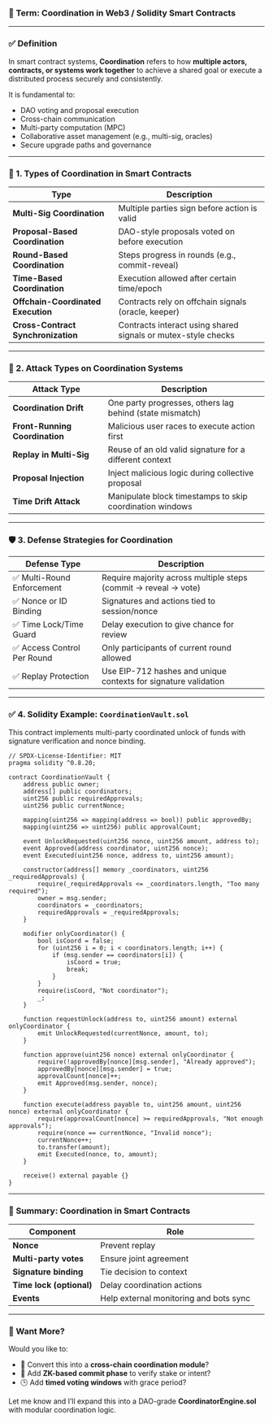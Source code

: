 ### 🔐 Term: **Coordination** in Web3 / Solidity Smart Contracts

---

### ✅ Definition

In smart contract systems, **Coordination** refers to how **multiple actors, contracts, or systems work together** to achieve a shared goal or execute a distributed process securely and consistently.

It is fundamental to:

* DAO voting and proposal execution
* Cross-chain communication
* Multi-party computation (MPC)
* Collaborative asset management (e.g., multi-sig, oracles)
* Secure upgrade paths and governance

---

### 🔣 1. Types of Coordination in Smart Contracts

| Type                               | Description                                                   |
| ---------------------------------- | ------------------------------------------------------------- |
| **Multi-Sig Coordination**         | Multiple parties sign before action is valid                  |
| **Proposal-Based Coordination**    | DAO-style proposals voted on before execution                 |
| **Round-Based Coordination**       | Steps progress in rounds (e.g., commit-reveal)                |
| **Time-Based Coordination**        | Execution allowed after certain time/epoch                    |
| **Offchain-Coordinated Execution** | Contracts rely on offchain signals (oracle, keeper)           |
| **Cross-Contract Synchronization** | Contracts interact using shared signals or mutex-style checks |

---

### 🚨 2. Attack Types on Coordination Systems

| Attack Type                    | Description                                              |
| ------------------------------ | -------------------------------------------------------- |
| **Coordination Drift**         | One party progresses, others lag behind (state mismatch) |
| **Front-Running Coordination** | Malicious user races to execute action first             |
| **Replay in Multi-Sig**        | Reuse of an old valid signature for a different context  |
| **Proposal Injection**         | Inject malicious logic during collective proposal        |
| **Time Drift Attack**          | Manipulate block timestamps to skip coordination windows |

---

### 🛡️ 3. Defense Strategies for Coordination

| Defense Type               | Description                                                     |
| -------------------------- | --------------------------------------------------------------- |
| ✅ Multi-Round Enforcement  | Require majority across multiple steps (commit → reveal → vote) |
| ✅ Nonce or ID Binding      | Signatures and actions tied to session/nonce                    |
| ✅ Time Lock/Time Guard     | Delay execution to give chance for review                       |
| ✅ Access Control Per Round | Only participants of current round allowed                      |
| ✅ Replay Protection        | Use EIP-712 hashes and unique contexts for signature validation |

---

### ✅ 4. Solidity Example: `CoordinationVault.sol`

This contract implements multi-party coordinated unlock of funds with signature verification and nonce binding.

```solidity
// SPDX-License-Identifier: MIT
pragma solidity ^0.8.20;

contract CoordinationVault {
    address public owner;
    address[] public coordinators;
    uint256 public requiredApprovals;
    uint256 public currentNonce;

    mapping(uint256 => mapping(address => bool)) public approvedBy;
    mapping(uint256 => uint256) public approvalCount;

    event UnlockRequested(uint256 nonce, uint256 amount, address to);
    event Approved(address coordinator, uint256 nonce);
    event Executed(uint256 nonce, address to, uint256 amount);

    constructor(address[] memory _coordinators, uint256 _requiredApprovals) {
        require(_requiredApprovals <= _coordinators.length, "Too many required");
        owner = msg.sender;
        coordinators = _coordinators;
        requiredApprovals = _requiredApprovals;
    }

    modifier onlyCoordinator() {
        bool isCoord = false;
        for (uint256 i = 0; i < coordinators.length; i++) {
            if (msg.sender == coordinators[i]) {
                isCoord = true;
                break;
            }
        }
        require(isCoord, "Not coordinator");
        _;
    }

    function requestUnlock(address to, uint256 amount) external onlyCoordinator {
        emit UnlockRequested(currentNonce, amount, to);
    }

    function approve(uint256 nonce) external onlyCoordinator {
        require(!approvedBy[nonce][msg.sender], "Already approved");
        approvedBy[nonce][msg.sender] = true;
        approvalCount[nonce]++;
        emit Approved(msg.sender, nonce);
    }

    function execute(address payable to, uint256 amount, uint256 nonce) external onlyCoordinator {
        require(approvalCount[nonce] >= requiredApprovals, "Not enough approvals");
        require(nonce == currentNonce, "Invalid nonce");
        currentNonce++;
        to.transfer(amount);
        emit Executed(nonce, to, amount);
    }

    receive() external payable {}
}
```

---

### 🧠 Summary: Coordination in Smart Contracts

| Component                | Role                                   |
| ------------------------ | -------------------------------------- |
| **Nonce**                | Prevent replay                         |
| **Multi-party votes**    | Ensure joint agreement                 |
| **Signature binding**    | Tie decision to context                |
| **Time lock (optional)** | Delay coordination actions             |
| **Events**               | Help external monitoring and bots sync |

---

### 🧩 Want More?

Would you like to:

* 🔀 Convert this into a **cross-chain coordination module**?
* 🧠 Add **ZK-based commit phase** to verify stake or intent?
* 🕒 Add **timed voting windows** with grace period?

Let me know and I’ll expand this into a DAO-grade **CoordinatorEngine.sol** with modular coordination logic.
